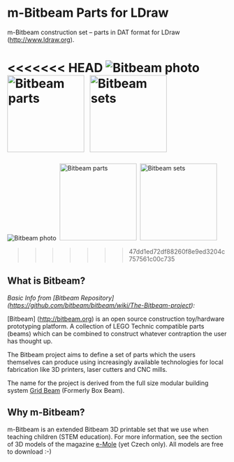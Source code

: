 # m-Bitbeam Parts for LDraw

m-Bitbeam construction set – parts in DAT format for LDraw (http://www.ldraw.org).

<<<<<<< HEAD
<img src="http://www.e-mole.cz/sites/default/files/styles/thumbnail_250x250/public/20151014_dsc6983_d300.jpg?itok=_OtL7F8L" alt="Bitbeam photo" />&nbsp;&nbsp;<img src="https://github.com/e-Mole/m-Bitbeam_Parts_for_LDraw/blob/master/examples/all-basic-parts-v02_page_1.png" style="height:176px; width:auto;" height="176px" alt="Bitbeam parts" />&nbsp;&nbsp;<img src="https://github.com/e-Mole/m-Bitbeam_Parts_for_LDraw/blob/master/examples/all-basic-sets-v02_page_1.png" style="height:176px; width:auto;" height="176px" alt="Bitbeam sets">
=======
<img src="http://www.e-mole.cz/sites/default/files/styles/thumbnail_250x250/public/20151014_dsc6983_d300.jpg?itok=_OtL7F8L" alt="Bitbeam photo" />&nbsp;&nbsp;<img src="https://github.com/e-Mole/m-Bitbeam_Parts_for_LDraw/blob/v01/examples/all-basic-parts_page_1.png" style="height:176px; width:auto;" height="176px" alt="Bitbeam parts" />&nbsp;&nbsp;<img src="https://github.com/e-Mole/m-Bitbeam_Parts_for_LDraw/blob/v01/examples/all-basic-sets_page_1.png" style="height:176px; width:auto;" height="176px" alt="Bitbeam sets">
>>>>>>> 47dd1ed72df88260f8e9ed3204c757561c00c735

## What is Bitbeam?
_Basic Info from [Bitbeam Repository] (https://github.com/bitbeam/bitbeam/wiki/The-Bitbeam-project):_

[Bitbeam] (http://bitbeam.org) is an open source construction toy/hardware prototyping platform. A collection of LEGO Technic compatible parts (beams) which can be combined to construct whatever contraption the user has thought up.

The Bitbeam project aims to define a set of parts which the users themselves can produce using increasingly available technologies for local fabrication like 3D printers, laser cutters and CNC mills.

The name for the project is derived from the full size modular building system [Grid Beam](http://gridbeamers.com) (Formerly Box Beam).

## Why m-Bitbeam?

m-Bitbeam is an extended Bitbeam 3D printable set that we use when teaching children (STEM education). For more information, see the section of 3D models of the magazine [e-Mole](http://www.e-mole.cz/3d-model/seznam) (yet Czech only). All models are free to download :-)

